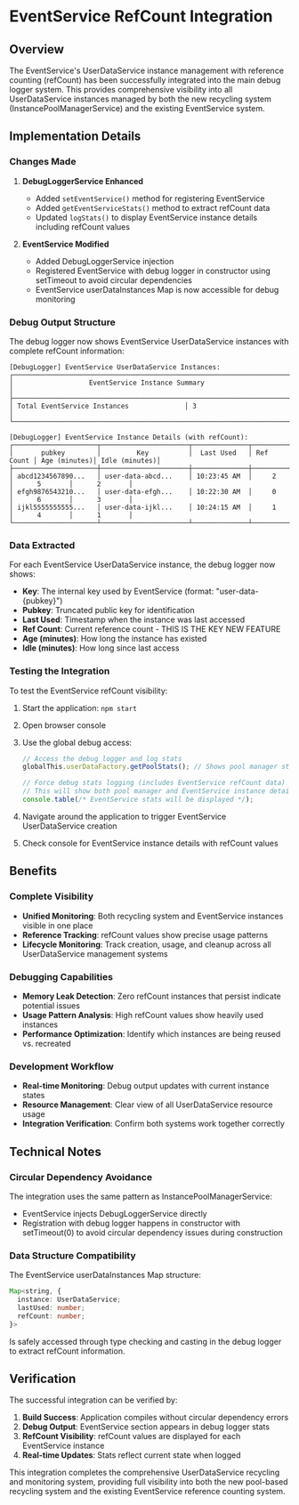 # EventService RefCount Integration

## Overview

The EventService's UserDataService instance management with reference counting (refCount) has been successfully integrated into the main debug logger system. This provides comprehensive visibility into all UserDataService instances managed by both the new recycling system (InstancePoolManagerService) and the existing EventService system.

## Implementation Details

### Changes Made

1. **DebugLoggerService Enhanced**
   - Added `setEventService()` method for registering EventService
   - Added `getEventServiceStats()` method to extract refCount data
   - Updated `logStats()` to display EventService instance details including refCount values

2. **EventService Modified**
   - Added DebugLoggerService injection
   - Registered EventService with debug logger in constructor using setTimeout to avoid circular dependencies
   - EventService userDataInstances Map is now accessible for debug monitoring

### Debug Output Structure

The debug logger now shows EventService UserDataService instances with complete refCount information:

```
[DebugLogger] EventService UserDataService Instances:
┌─────────────────────────────────────────────────────────────────────┐
│                   EventService Instance Summary                     │
├─────────────────────────────────────────────────────────────────────┤
│ Total EventService Instances              │ 3                       │
└─────────────────────────────────────────────────────────────────────┘

[DebugLogger] EventService Instance Details (with refCount):
┌─────────────────────┬──────────────────────┬──────────────┬───────────┬──────────────┬──────────────┐
│       pubkey        │         Key          │  Last Used   │ Ref Count │ Age (minutes)│ Idle (minutes)│
├─────────────────────┼──────────────────────┼──────────────┼───────────┼──────────────┼──────────────┤
│ abcd1234567890...   │ user-data-abcd...    │ 10:23:45 AM  │     2     │      5       │      2       │
│ efgh9876543210...   │ user-data-efgh...    │ 10:22:30 AM  │     0     │      6       │      3       │
│ ijkl5555555555...   │ user-data-ijkl...    │ 10:24:15 AM  │     1     │      4       │      1       │
└─────────────────────┴──────────────────────┴──────────────┴───────────┴──────────────┴──────────────┘
```

### Data Extracted

For each EventService UserDataService instance, the debug logger now shows:

- **Key**: The internal key used by EventService (format: "user-data-{pubkey}")
- **Pubkey**: Truncated public key for identification
- **Last Used**: Timestamp when the instance was last accessed
- **Ref Count**: Current reference count - THIS IS THE KEY NEW FEATURE
- **Age (minutes)**: How long the instance has existed
- **Idle (minutes)**: How long since last access

### Testing the Integration

To test the EventService refCount visibility:

1. Start the application: `npm start`
2. Open browser console
3. Use the global debug access:
   ```javascript
   // Access the debug logger and log stats
   globalThis.userDataFactory.getPoolStats(); // Shows pool manager stats
   
   // Force debug stats logging (includes EventService refCount data)
   // This will show both pool manager and EventService instance details
   console.table(/* EventService stats will be displayed */);
   ```

4. Navigate around the application to trigger EventService UserDataService creation
5. Check console for EventService instance details with refCount values

## Benefits

### Complete Visibility
- **Unified Monitoring**: Both recycling system and EventService instances visible in one place
- **Reference Tracking**: refCount values show precise usage patterns
- **Lifecycle Monitoring**: Track creation, usage, and cleanup across all UserDataService management systems

### Debugging Capabilities
- **Memory Leak Detection**: Zero refCount instances that persist indicate potential issues
- **Usage Pattern Analysis**: High refCount values show heavily used instances
- **Performance Optimization**: Identify which instances are being reused vs. recreated

### Development Workflow
- **Real-time Monitoring**: Debug output updates with current instance states
- **Resource Management**: Clear view of all UserDataService resource usage
- **Integration Verification**: Confirm both systems work together correctly

## Technical Notes

### Circular Dependency Avoidance
The integration uses the same pattern as InstancePoolManagerService:
- EventService injects DebugLoggerService directly
- Registration with debug logger happens in constructor with setTimeout(0) to avoid circular dependency issues during construction

### Data Structure Compatibility
The EventService userDataInstances Map structure:
```typescript
Map<string, {
  instance: UserDataService;
  lastUsed: number;
  refCount: number;
}>
```

Is safely accessed through type checking and casting in the debug logger to extract refCount information.

## Verification

The successful integration can be verified by:

1. **Build Success**: Application compiles without circular dependency errors
2. **Debug Output**: EventService section appears in debug logger stats
3. **RefCount Visibility**: refCount values are displayed for each EventService instance
4. **Real-time Updates**: Stats reflect current state when logged

This integration completes the comprehensive UserDataService recycling and monitoring system, providing full visibility into both the new pool-based recycling system and the existing EventService reference counting system.